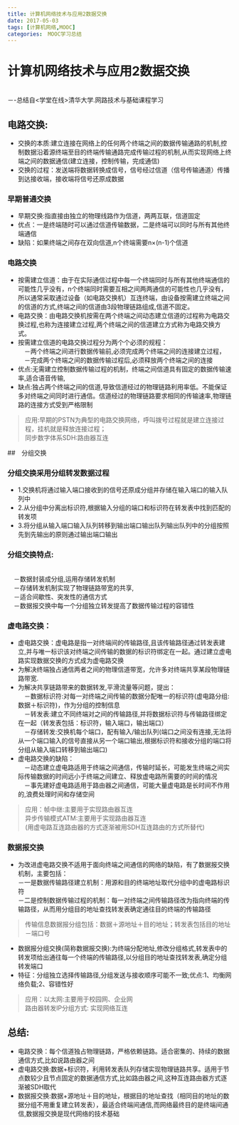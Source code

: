 ```yaml
---
title: 计算机网络技术与应用2数据交换
date: 2017-05-03
tags: [计算机网络,MOOC]
categories:　MOOC学习总结
---
```


# 计算机网络技术与应用2数据交换
<br/>   －-总结自<学堂在线>清华大学.网路技术与基础课程学习



## 电路交换:
* 交换的本质:建立连接在网络上的任何两个终端之间的数据传输通路的机制,控制数据沿着源终端至目的终端传输通路完成传输过程的机制,从而实现网络上终端之间的数据通信(建立连接，控制传输，完成通信)
* 交换的过程：发送端将数据转换成信号，信号经过信道（信号传输通道）传播到达接收端，接收端将信号还原成数据
### 早期普通交换
* 早期交换:指直接由独立的物理线路作为信道，两两互联，信道固定
* 优点：一是终端随时可以通过信道传输数据，二是终端可以同时与所有其他终端通信
* 缺陷：如果终端之间存在双向信道,n个终端需要n×(n-1)个信道
### 电路交换
* 按需建立信道：由于在实际通信过程中每一个终端同时与所有其他终端通信的可能性几乎没有，n个终端同时需要互相之间两两通信的可能性也几乎没有，所以通常采取通过设备（如电路交换机）互连终端，由设备按需建立终端之间的信道的方式,终端之间的信道由3段物理链路组成,信道不固定。
* 电路交换：由电路交换机按需在两个终端之间动态建立信道的过程称为电路交换过程,也称为连接建立过程,两个终端之间的信道建立方式称为电路交换方式。
* 按需建立信道的电路交换过程分为两个个必须的规程：
<br/>　－两个终端之间进行数据传输前,必须完成两个终端之间的连接建立过程，
<br/>　－完成两个终端之间的数据传输过程后,必须释放两个终端之间的连接
* 优点:无需建立控制数据传输过程的机制，终端之间信道具有固定的数据传输速率,适合语音传输,
* 缺点:独占两个终端之间的信道,导致信道经过的物理链路利用率低。不能保证多对终端之间同时进行通信。信道经过的物理链路要求相同的传输速率,物理链路的连接方式受到严格限制
> 应用:早期的PSTN为典型的电路交换网络，呼叫拨号过程就是建立连接过程，挂机就是释放连接过程；
<br/>同步数字体系SDH:路由器互连

##　分组交换
### 分组交换采用分组转发数据过程
* 1.交换机将通过输入端口接收到的信号还原成分组并存储在输入端口的输入队列中
* 2.从分组中分离出标识符,根据输入分组的端口和标识符在转发表中找到匹配的转发项
* 3.将分组从输入端口输入队列转移到输出端口输出队列输出队列中的分组按照先到先输出的原则通过输出端口输出
### 分组交换特点:
<br/>　－数据封装成分组,运用存储转发机制
<br/>　－存储转发机制实现了物理链路带宽的共享,
<br/>　－适合间歇性、突发性的通信方式
<br/>　－数据报交换中每一个分组独立转发提高了数据传输过程的容错性

### 虚电路交换：
* 虚电路交换：虚电路是指一对终端间的传输路径,且该传输路径通过转发表建立,并与唯一标识该对终端之间传输的数据的标识符绑定在一起。通过建立虚电路实现数据交换的方式成为虚电路交换
* 为解决终端独占通信两者之间的物理信道带宽，允许多对终端共享某段物理链路带宽.
* 为解决共享链路带来的数据转发,平滑流量等问题，提出：
<br/>　－数据标识符:对每一对终端之间传输的数据分配唯一的标识符(虚电路分组:数据＋标识符)，作为分组的控制信息
<br/>　－转发表:建立不同终端对之间的传输路径,并将数据标识符与传输路径绑定在一起（转发表包括：标识符，输入端口，输出端口）
<br/>　－存储转发:交换机每个端口，配有输入/输出队列(端口之间没有连接,无法将从一个端口输入的信号直接从另一个端口输出,根据标识符和接收分组的端口将分组从输入端口转移到输出端口)
* 虚电路交换的缺陷：
<br/>　－动态建立虚电路适用于终端之间通信，传输时延长，可能发生终端之间实际传输数据的时间远小于终端之间建立、释放虚电路所需要的时间的情况
<br/>　－事先建好虚电路适用于路由器之间通信，可能大量虚电路是长时间不作用的,浪费处理时间和存储空间
> 应用：帧中继:主要用于实现路由器互连
<br/>异步传输模式ATM:主要用于实现路由器互连
<br/>(用虚电路互连路由器的方式逐渐被用SDH互连路由的方式所替代)

### 数据报交换
* 为改进虚电路交换不适用于面向终端之间通信的网络的缺陷，有了数据报交换机制，主要包括：
<br> －一是数据传输路径建立机制：用源和目的终端地址取代分组中的虚电路标识符
<br> －二是控制数据传输过程的机制：每一对终端之间传输路径改为指向终端的传输路径，从而用分组目的地址查找转发表确定通往目的终端的传输路径
> 传输信息数据报分组包括：数据＋源地址＋目的地址；转发表包括目的地址－端口号
* 数据报分组交换(简称数据报交换):为终端分配地址,修改分组格式,转发表中的转发项给出通往每一个终端的传输路径,以分组目的地址查找转发表,确定分组转发端口
* 特征：分组独立选择传输路径,分组发送与接收顺序可能不一致;优点:1、均衡网络负载;2、容错性好
> 应用：以太网:主要用于校园网、企业网
<br/>路由器转发IP分组方式: 实现网络互连

## 总结:
* 电路交换：每个信道独占物理链路，严格依赖链路。适合密集的、持续的数据通信方式,比如说路由器之间
* 虚电路交换:数据+标识符，利用转发表队列存储实现物理链路共享。适用于节点数较少且节点固定的数据通信方式,比如路由器之间,这种互连路由器方式逐渐被SDH取代
* 数据报交换:数据+源地址＋目的地址，根据目的地址查找（相同目的地址的数据分组不用重复建立转发表），最适合终端间通信,而网络最终目的是终端间通信,数据报交换是现代网络的技术基础
